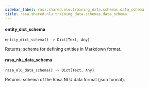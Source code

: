 ```yaml
---
sidebar_label: rasa.shared.nlu.training_data.schemas.data_schema
title: rasa.shared.nlu.training_data.schemas.data_schema
---
```

#### entity\_dict\_schema

```python
entity_dict_schema() -> Dict[Text, Any]
```

Returns: schema for defining entities in Markdown format.

#### rasa\_nlu\_data\_schema

```python
rasa_nlu_data_schema() -> Dict[Text, Any]
```

Returns: schema of the Rasa NLU data format (json format).

